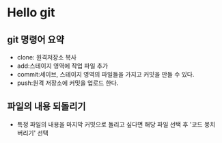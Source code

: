 # Hello git

## git 명령어 요약

- clone: 원격저장소 복사
- add:스테이지 영역에 작업 파일 추가
- commit:세이브, 스테이지 영역의 파일들을 가지고 커밋을 만들 수 있다.
- push:원격 저장소에 커밋을 업로드 한다.

## 파일의 내용 되돌리기

- 특정 파일의 내용을 마지막 커밋으로 돌리고 싶다면 해당 파일 선택 후 '코드 뭉치 버리기' 선택
